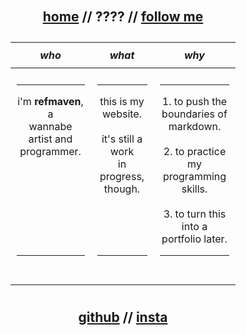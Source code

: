 <div align="center" style="display: flex; justify-content: center; align-items: center; min-height: 100vh;">
  <div style="text-align: center;">
    <h2>
      <span style="text-decoration: underline;">home</span> //
      <a>????</a> //
      <a href="#follow">follow me</a>
    </h2>
    <table style="width: 80%; margin: auto; padding: 10px; border-collapse: collapse; text-align: center;">
      <thead>
        <tr>
          <th style="padding: 10px;"><em>who</em></th>
          <th style="padding: 10px;"><em>what</em></th>
          <th style="padding: 10px;"><em>why</em></th>
        </tr>
      </thead>
      <tbody>
        <tr>
          <td style="padding: 10px;">
            <hr>
            i'm <strong>refmaven</strong>, a<br>wannabe artist and<br>programmer.
            <br><br><br><br><br><br><br><br>
            <hr>
            <br>
          </td>
          <td style="padding: 10px;">
            <hr>
            this is my<br>website.
            <br><br>
            it's still a work <br> in progress,<br>though.
            <br><br><br><br><br>
            <hr>
            <br>
          </td>
          <td style="padding: 10px;">
            <hr>
            1. to push the<br>boundaries of<br>markdown.
            <br><br>
            2. to practice my<br>programming<br>skills.
            <br><br>
            3. to turn this into a<br>portfolio later.
            <hr>
            <br>
          </td>
        </tr>
      </tbody>
    </table>  
    <h2 id="follow">
     <a href="https://github.com/refmaven">github</a> //  
     <a href="https://instagram.com/refmaven">insta</a>
    </h2>
  </div>
</div>
